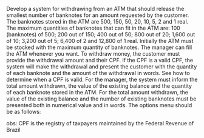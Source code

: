 Develop a system for withdrawing from an ATM that should release the smallest number of banknotes for an amount requested by the customer. The banknotes stored in the ATM are 500, 150, 50, 20, 10, 5, 2 and 1 real.
The maximum quantities of banknotes that can fit in the ATM are: 100 (banknotes) of 500; 200 out of 150; 400 out of 50; 800 out of 20; 1,600 out of 10; 3,200 out of 5; 6,400 of 2 and 12,800 of 1 real. Initially the ATM must be stocked with the maximum quantity of banknotes. The manager can fill the ATM
whenever you want. To withdraw money, the customer must provide the withdrawal amount and their CPF. If the CPF is a valid CPF, the system will make the withdrawal and present the customer with the quantity of each banknote and the amount of the withdrawal in words. See how to determine when a CPF is valid.
For the manager, the system must inform the total amount withdrawn, the value of the existing balance and the quantity of each banknote stored in the ATM. For the total amount withdrawn, the value of the existing balance and the number of existing banknotes must be presented both in numerical value and in words.
The options menu should be as follows:

obs: CPF is the registry of taxpayers maintained by the Federal Revenue of Brazil
